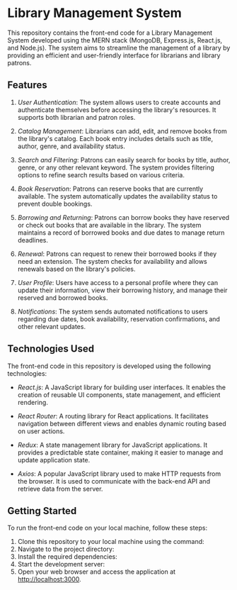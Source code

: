 # Library Management System

This repository contains the front-end code for a Library Management System developed using the MERN stack (MongoDB, Express.js, React.js, and Node.js). The system aims to streamline the management of a library by providing an efficient and user-friendly interface for librarians and library patrons.

## Features

1. *User Authentication*: The system allows users to create accounts and authenticate themselves before accessing the library's resources. It supports both librarian and patron roles.

2. *Catalog Management*: Librarians can add, edit, and remove books from the library's catalog. Each book entry includes details such as title, author, genre, and availability status.

3. *Search and Filtering*: Patrons can easily search for books by title, author, genre, or any other relevant keyword. The system provides filtering options to refine search results based on various criteria.

4. *Book Reservation*: Patrons can reserve books that are currently available. The system automatically updates the availability status to prevent double bookings.

5. *Borrowing and Returning*: Patrons can borrow books they have reserved or check out books that are available in the library. The system maintains a record of borrowed books and due dates to manage return deadlines.

6. *Renewal*: Patrons can request to renew their borrowed books if they need an extension. The system checks for availability and allows renewals based on the library's policies.

7. *User Profile*: Users have access to a personal profile where they can update their information, view their borrowing history, and manage their reserved and borrowed books.

8. *Notifications*: The system sends automated notifications to users regarding due dates, book availability, reservation confirmations, and other relevant updates.

## Technologies Used

The front-end code in this repository is developed using the following technologies:

- *React.js*: A JavaScript library for building user interfaces. It enables the creation of reusable UI components, state management, and efficient rendering.

- *React Router*: A routing library for React applications. It facilitates navigation between different views and enables dynamic routing based on user actions.

- *Redux*: A state management library for JavaScript applications. It provides a predictable state container, making it easier to manage and update application state.

- *Axios*: A popular JavaScript library used to make HTTP requests from the browser. It is used to communicate with the back-end API and retrieve data from the server.


## Getting Started

To run the front-end code on your local machine, follow these steps:

1. Clone this repository to your local machine using the command:
2. Navigate to the project directory:
3. Install the required dependencies:
4. Start the development server:
5. Open your web browser and access the application at [http://localhost:3000](http://localhost:3000).
